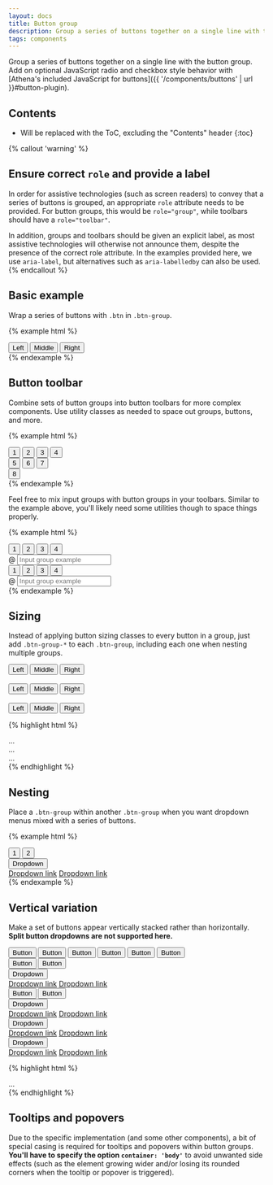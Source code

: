 ```yaml
---
layout: docs
title: Button group
description: Group a series of buttons together on a single line with the button group, and super-power them with JavaScript.
tags: components
---
```


Group a series of buttons together on a single line with the button group. Add on optional JavaScript radio and checkbox style behavior with [Athena's included JavaScript for buttons]({{ '/components/buttons' | url }}#button-plugin).


## Contents

* Will be replaced with the ToC, excluding the "Contents" header
{:toc}

{% callout 'warning' %}
## Ensure correct `role` and provide a label

In order for assistive technologies (such as screen readers) to convey that a series of buttons is grouped, an appropriate `role` attribute needs to be provided. For button groups, this would be `role="group"`, while toolbars should have a `role="toolbar"`.

In addition, groups and toolbars should be given an explicit label, as most assistive technologies will otherwise not announce them, despite the presence of the correct role attribute. In the examples provided here, we use `aria-label`, but alternatives such as `aria-labelledby` can also be used.
{% endcallout %}


## Basic example

Wrap a series of buttons with `.btn` in `.btn-group`.

{% example html %}
<div class="btn-group" role="group" aria-label="Basic example">
  <button type="button" class="btn btn-default">Left</button>
  <button type="button" class="btn btn-default">Middle</button>
  <button type="button" class="btn btn-default">Right</button>
</div>
{% endexample %}


## Button toolbar

Combine sets of button groups into button toolbars for more complex components. Use utility classes as needed to space out groups, buttons, and more.

{% example html %}
<div class="btn-toolbar" role="toolbar" aria-label="Toolbar with button groups">
  <div class="btn-group mr-2" role="group" aria-label="First group">
    <button type="button" class="btn btn-default">1</button>
    <button type="button" class="btn btn-default">2</button>
    <button type="button" class="btn btn-default">3</button>
    <button type="button" class="btn btn-default">4</button>
  </div>
  <div class="btn-group mr-2" role="group" aria-label="Second group">
    <button type="button" class="btn btn-default">5</button>
    <button type="button" class="btn btn-default">6</button>
    <button type="button" class="btn btn-default">7</button>
  </div>
  <div class="btn-group" role="group" aria-label="Third group">
    <button type="button" class="btn btn-default">8</button>
  </div>
</div>
{% endexample %}

Feel free to mix input groups with button groups in your toolbars. Similar to the example above, you'll likely need some utilities though to space things properly.

{% example html %}
<div class="btn-toolbar mb-3" role="toolbar" aria-label="Toolbar with button groups">
  <div class="btn-group mr-2" role="group" aria-label="First group">
    <button type="button" class="btn btn-default">1</button>
    <button type="button" class="btn btn-default">2</button>
    <button type="button" class="btn btn-default">3</button>
    <button type="button" class="btn btn-default">4</button>
  </div>
  <div class="input-group">
    <span class="input-group-addon" id="btnGroupAddon">@</span>
    <input type="text" class="form-control" placeholder="Input group example" aria-label="Input group example" aria-describedby="btnGroupAddon">
  </div>
</div>

<div class="btn-toolbar justify-content-between" role="toolbar" aria-label="Toolbar with button groups">
  <div class="btn-group" role="group" aria-label="First group">
    <button type="button" class="btn btn-default">1</button>
    <button type="button" class="btn btn-default">2</button>
    <button type="button" class="btn btn-default">3</button>
    <button type="button" class="btn btn-default">4</button>
  </div>
  <div class="input-group">
    <span class="input-group-addon" id="btnGroupAddon2">@</span>
    <input type="text" class="form-control" placeholder="Input group example" aria-label="Input group example" aria-describedby="btnGroupAddon2">
  </div>
</div>
{% endexample %}


## Sizing

Instead of applying button sizing classes to every button in a group, just add `.btn-group-*` to each `.btn-group`, including each one when nesting multiple groups.

<div class="afd-example">
  <div class="btn-group btn-group-lg" role="group" aria-label="Large button group">
    <button type="button" class="btn btn-default">Left</button>
    <button type="button" class="btn btn-default">Middle</button>
    <button type="button" class="btn btn-default">Right</button>
  </div>
  <br>
  <div class="btn-group" role="group" aria-label="Default button group">
    <button type="button" class="btn btn-default">Left</button>
    <button type="button" class="btn btn-default">Middle</button>
    <button type="button" class="btn btn-default">Right</button>
  </div>
  <br>
  <div class="btn-group btn-group-sm" role="group" aria-label="Small button group">
    <button type="button" class="btn btn-default">Left</button>
    <button type="button" class="btn btn-default">Middle</button>
    <button type="button" class="btn btn-default">Right</button>
  </div>
</div>

{% highlight html %}
<div class="btn-group btn-group-lg" role="group" aria-label="...">...</div>
<div class="btn-group" role="group" aria-label="...">...</div>
<div class="btn-group btn-group-sm" role="group" aria-label="...">...</div>
{% endhighlight %}


## Nesting

Place a `.btn-group` within another `.btn-group` when you want dropdown menus mixed with a series of buttons.

{% example html %}
<div class="btn-group" role="group" aria-label="Button group with nested dropdown">
  <button type="button" class="btn btn-default">1</button>
  <button type="button" class="btn btn-default">2</button>

  <div class="btn-group" role="group">
    <button id="btnGroupDrop1" type="button" class="btn btn-default dropdown-toggle" data-toggle="dropdown" aria-haspopup="true" aria-expanded="false">
      Dropdown
    </button>
    <div class="dropdown-menu" aria-labelledby="btnGroupDrop1">
      <a class="dropdown-item" href="#">Dropdown link</a>
      <a class="dropdown-item" href="#">Dropdown link</a>
    </div>
  </div>
</div>
{% endexample %}


## Vertical variation

Make a set of buttons appear vertically stacked rather than horizontally. **Split button dropdowns are not supported here.**

<div class="afd-example">
  <div class="btn-group-vertical" role="group" aria-label="Vertical button group">
    <button type="button" class="btn btn-default">Button</button>
    <button type="button" class="btn btn-default">Button</button>
    <button type="button" class="btn btn-default">Button</button>
    <button type="button" class="btn btn-default">Button</button>
    <button type="button" class="btn btn-default">Button</button>
    <button type="button" class="btn btn-default">Button</button>
  </div>
</div>

<div class="afd-example">
  <div class="btn-group-vertical" role="group" aria-label="Vertical button group">
    <button type="button" class="btn btn-default">Button</button>
    <button type="button" class="btn btn-default">Button</button>
    <div class="btn-group" role="group">
      <button id="btnGroupVerticalDrop1" type="button" class="btn btn-default dropdown-toggle" data-toggle="dropdown" aria-haspopup="true" aria-expanded="false">
        Dropdown
      </button>
      <div class="dropdown-menu" aria-labelledby="btnGroupVerticalDrop1">
        <a class="dropdown-item" href="#">Dropdown link</a>
        <a class="dropdown-item" href="#">Dropdown link</a>
      </div>
    </div>
    <button type="button" class="btn btn-default">Button</button>
    <button type="button" class="btn btn-default">Button</button>
    <div class="btn-group" role="group">
      <button id="btnGroupVerticalDrop2" type="button" class="btn btn-default dropdown-toggle" data-toggle="dropdown" aria-haspopup="true" aria-expanded="false">
        Dropdown
      </button>
      <div class="dropdown-menu" aria-labelledby="btnGroupVerticalDrop2">
        <a class="dropdown-item" href="#">Dropdown link</a>
        <a class="dropdown-item" href="#">Dropdown link</a>
      </div>
    </div>
    <div class="btn-group" role="group">
      <button id="btnGroupVerticalDrop3" type="button" class="btn btn-default dropdown-toggle" data-toggle="dropdown" aria-haspopup="true" aria-expanded="false">
        Dropdown
      </button>
      <div class="dropdown-menu" aria-labelledby="btnGroupVerticalDrop3">
        <a class="dropdown-item" href="#">Dropdown link</a>
        <a class="dropdown-item" href="#">Dropdown link</a>
      </div>
    </div>
    <div class="btn-group" role="group">
      <button id="btnGroupVerticalDrop4" type="button" class="btn btn-default dropdown-toggle" data-toggle="dropdown" aria-haspopup="true" aria-expanded="false">
        Dropdown
      </button>
      <div class="dropdown-menu" aria-labelledby="btnGroupVerticalDrop4">
        <a class="dropdown-item" href="#">Dropdown link</a>
        <a class="dropdown-item" href="#">Dropdown link</a>
      </div>
    </div>
  </div>
</div>

{% highlight html %}
<div class="btn-group-vertical">
  ...
</div>
{% endhighlight %}


## Tooltips and popovers

Due to the specific implementation (and some other components), a bit of special casing is required for tooltips and popovers within button groups. **You'll have to specify the option `container: 'body'`** to avoid unwanted side effects (such as the element growing wider and/or losing its rounded corners when the tooltip or popover is triggered).
